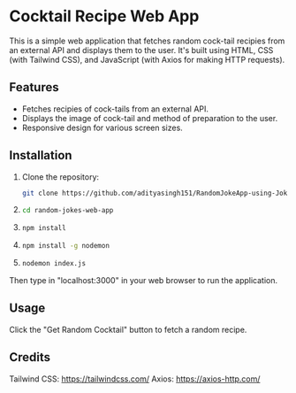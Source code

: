 # Cocktail Recipe Web App

This is a simple web application that fetches random cock-tail recipies from an external API and displays them to the user. It's built using HTML, CSS (with Tailwind CSS), and JavaScript (with Axios for making HTTP requests).

## Features

- Fetches recipies of cock-tails from an external API.
- Displays the image of cock-tail and method of preparation to the user.
- Responsive design for various screen sizes.

## Installation

1. Clone the repository:

   ```bash
   git clone https://github.com/adityasingh151/RandomJokeApp-using-JokeApi.git

2. ```bash
   cd random-jokes-web-app
3. ```bash
   npm install
4. ```bash
   npm install -g nodemon
5. ```bash
   nodemon index.js

Then type in "localhost:3000" in your web browser to run the application.
## Usage
Click the "Get Random Cocktail" button to fetch a random recipe.

## Credits
Tailwind CSS: https://tailwindcss.com/
Axios: https://axios-http.com/
